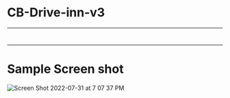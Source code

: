 # CB-Drive-inn-v3
---  
# 
---  
# Sample Screen shot
![Screen Shot 2022-07-31 at 7 07 37 PM](https://user-images.githubusercontent.com/90344204/182054130-5bcf8a81-662b-4674-aa48-8a9eb84cb10c.png)
